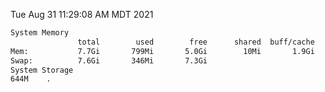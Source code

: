 Tue Aug 31 11:29:08 AM MDT 2021
```bash
System Memory
               total        used        free      shared  buff/cache   available
Mem:           7.7Gi       799Mi       5.0Gi        10Mi       1.9Gi       6.6Gi
Swap:          7.6Gi       346Mi       7.3Gi
System Storage
644M	.
```
```bash
